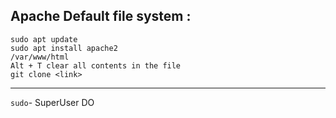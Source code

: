 ## Apache Default file system :

```
sudo apt update
sudo apt install apache2	
/var/www/html
Alt + T clear all contents in the file 
git clone <link>

```
---
`sudo`- SuperUser DO
